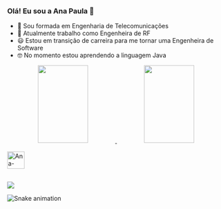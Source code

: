 ### Olá! Eu sou a Ana Paula 🤗


- 📡 Sou formada em Engenharia de Telecomunicações
- 📶 Atualmente trabalho como Engenheira de RF
- 😃 Estou em transição de carreira para me tornar uma Engenheira de Software
- 🤓 No momento estou aprendendo a linguagem Java

<div align="center">
  <a href="https://github.com/anapaulasvb">
  <img width="48%" height="180em" src="https://github-readme-stats.vercel.app/api?username=anapaulasvb&show_icons=true&theme=dracula&include_all_commits=true&count_private=true"/>
  <img width="48%" height="180em" src="https://github-readme-stats.vercel.app/api/top-langs/?username=anapaulasvb&layout=compact&langs_count=7&theme=dracula"/>
</div>
  
  
<div style="display: inline_block"><br>
  <img align="center" alt="Ana-Java" height="40" width="40" src="https://cdn.jsdelivr.net/gh/devicons/devicon/icons/java/java-original.svg">
</div>
  
  ##
  
<div> 
  <a href="https://www.linkedin.com/in/ana-paula-silva-de-vilas-boas/" target="_blank"><img src="https://img.shields.io/badge/-LinkedIn-%230077B5?style=for-the-badge&logo=linkedin&logoColor=white" target="_blank"></a>  

  ![Snake animation](https://github.com/anapaulasvb/anapaulasvb/blob/output/github-contribution-grid-snake.svg)
</div>
